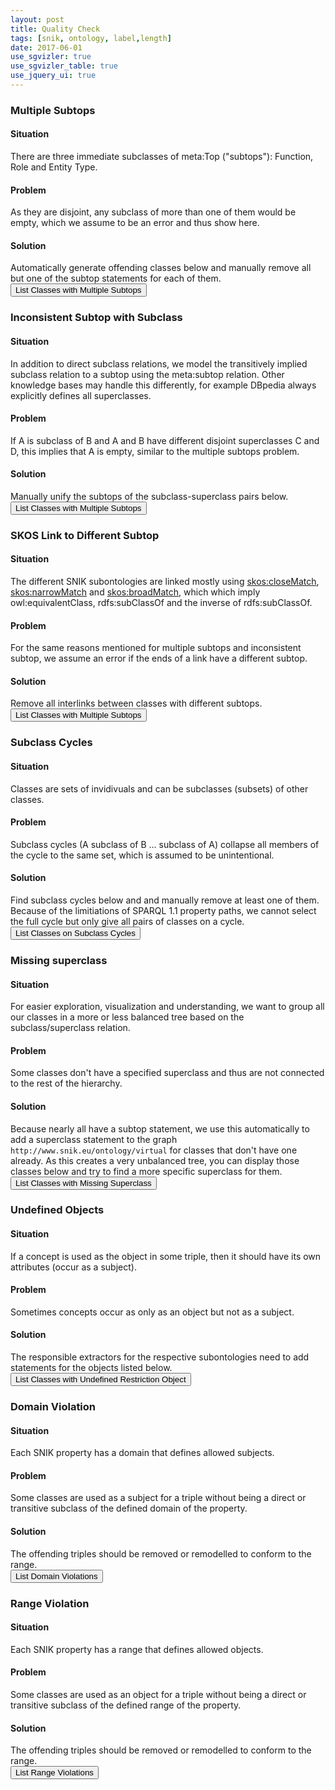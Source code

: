 ```yaml
---
layout: post
title: Quality Check
tags: [snik, ontology, label,length]
date: 2017-06-01
use_sgvizler: true
use_sgvizler_table: true
use_jquery_ui: true
---
```


<div id="accordion">
<h3>Multiple Subtops</h3>
<div>
<h4>Situation</h4>
There are three immediate subclasses of meta:Top ("subtops"): Function, Role and Entity Type.
<h4>Problem</h4>
As they are disjoint, any subclass of more than one of them would be empty, which we assume to be an error and thus show here.
<h4>Solution</h4>
Automatically generate offending classes below and manually remove all but one of the subtop statements for each of them.
<br/>
<input type="button" id="sgvizler-button-subtop-multiple" value="List Classes with Multiple Subtops" />
<div id="sgvizler-div-subtop-multiple"
         data-sgvizler-query="
select ?class ?type1 ?type2
from <http://www.snik.eu/ontology>
{
?class meta:subTopClass ?type1, ?type2.
filter(?type1!=?type2)
filter(str(?type1)<str(?type2))
}
">
</div>
</div>

<h3>Inconsistent Subtop with Subclass</h3>
<div>
<h4>Situation</h4>
In addition to direct subclass relations, we model the transitively implied subclass relation to a subtop using the meta:subtop relation.
Other knowledge bases may handle this differently, for example DBpedia always explicitly defines all superclasses.
<h4>Problem</h4>
If A is subclass of B and A and B have different disjoint superclasses C and D, this implies that A is empty, similar to the multiple subtops problem.
<h4>Solution</h4>
Manually unify the subtops of the subclass-superclass pairs below.
<br/>
<input type="button" id="sgvizler-button-subtop-subclass" value="List Classes with Multiple Subtops" />
<div id="sgvizler-div-subtop-subclass"
         data-sgvizler-query="
">
</div>
</div>

<h3>SKOS Link to Different Subtop</h3>
<div>
<h4>Situation</h4>
The different SNIK subontologies are linked mostly using <a href=":closeMatch">skos:closeMatch</a>, <a href=":narrowMatch">skos:narrowMatch</a> and <a href=":broadMatch">skos:broadMatch</a>, which which imply owl:equivalentClass, rdfs:subClassOf and the inverse of rdfs:subClassOf.
<h4>Problem</h4>
For the same reasons mentioned for multiple subtops and inconsistent subtop, we assume an error if the ends of a link have a different subtop.
<h4>Solution</h4>
Remove all interlinks between classes with different subtops.
<br/>
<input type="button" id="sgvizler-button-subtop-skos" value="List Classes with Multiple Subtops" />
<div id="sgvizler-div-subtop-skos"
         data-sgvizler-query="
select ?class1 ?type1 ?relation ?class2 ?type2
from <http://www.snik.eu/ontology>
{
 owl:Class ^a ?class1,?class2.
 ?class1 meta:subTopClass ?type1.
 ?class2 meta:subTopClass ?type2.
 filter(?type1!=?type2)
 ?class1 ?relation ?class2.
 filter(regex(str(?relation),'http://www.w3.org/2004/02/skos/core#'))
}
">
</div>
</div>

<h3>Subclass Cycles</h3>
<div>
<h4>Situation</h4>
Classes are sets of invidivuals and can be subclasses (subsets) of other classes.
<h4>Problem</h4>
Subclass cycles (A subclass of B ... subclass of A) collapse all members of the cycle to the same set, which is assumed to be unintentional.
<h4>Solution</h4>
Find subclass cycles below and and manually remove at least one of them.
Because of the limitiations of SPARQL 1.1 property paths, we cannot select the full cycle but only give all pairs of classes on a cycle.
<br/>
<input type="button" id="sgvizler-button-cycle" value="List Classes on Subclass Cycles" />
<div id="sgvizler-div-cycle"
         data-sgvizler-query="
select distinct ?class ?class2
{
 owl:Class ^a ?class,?class2.
 ?class rdfs:subClassOf+ ?class2.
 ?class2 rdfs:subClassOf+ ?class.
}
">
</div>
</div>

<h3>Missing superclass</h3>
<div>
<h4>Situation</h4>
For easier exploration, visualization and understanding, we want to group all our classes in a more or less balanced tree based on the subclass/superclass relation.
<h4>Problem</h4>
Some classes don't have a specified superclass and thus are not connected to the rest of the hierarchy.
<h4>Solution</h4>
Because nearly all have a subtop statement, we use this automatically to add a superclass statement to the graph <code>http://www.snik.eu/ontology/virtual</code> for classes that don't have one already.
As this creates a very unbalanced tree, you can display those classes below and try to find a more specific superclass for them.
<br/>
<input type="button" id="sgvizler-button-missingsuperclass" value="List Classes with Missing Superclass" />
<div id="sgvizler-div-missingsuperclass"
         data-sgvizler-query="
select ?class ?subtop
from <http://www.snik.eu/ontology/ob>
from <http://www.snik.eu/ontology/bb>
from <http://www.snik.eu/ontology/ciox>
from <http://www.snik.eu/ontology/he>
from <http://www.snik.eu/ontology/it>
{
?class a owl:Class.
filter not exists {?class rdfs:subClassOf [].}
OPTIONAL{?class meta:subTopClass ?subtopp.}
bind(if(bound(?subtopp),?subtopp,'none') as ?subtop)
}
">
</div>
</div>

<h3>Undefined Objects</h3>
<div>
<h4>Situation</h4>
If a concept is used as the object in some triple, then it should have its own attributes (occur as a subject).
<h4>Problem</h4>
Sometimes concepts occur as only as an object but not as a subject.
<h4>Solution</h4>
The responsible extractors for the respective subontologies need to add statements for the objects listed below.
<br/>
<input type="button" id="sgvizler-button-undefinedobject" value="List Classes with Undefined Restriction Object" />
<div id="sgvizler-div-undefinedobject"
         data-sgvizler-query="
select distinct ?targetNode
from <http://www.snik.eu/ontology/meta>
from <http://www.snik.eu/ontology/ob>
from <http://www.snik.eu/ontology/bb>
from <http://www.snik.eu/ontology/ciox>
from <http://www.snik.eu/ontology/he>
from <http://www.snik.eu/ontology/it>
{
 ?resource      a owl:Class.
 filter not exists { ?targetNode    a owl:Class.}
 filter(regex(str(?targetNode),'http://www.snik.eu/ontology/'))
 {
  ?resource     rdfs:subClassOf ?restriction.
  ?restriction  a owl:Restriction;
                owl:onProperty ?p.
  {?restriction owl:someValuesFrom ?targetNode.} UNION {?restriction owl:allValuesFrom ?targetNode.}
 }
 UNION
 {
  ?p            rdfs:domain ?resource.
  ?p            rdfs:range ?targetNode.
}
} order by asc(?targetNode)

">
</div>
</div>

<h3>Domain Violation</h3>
<div>
<h4>Situation</h4>
Each SNIK property has a domain that defines allowed subjects.
<h4>Problem</h4>
Some classes are used as a subject for a triple without being a direct or transitive subclass of the defined domain of the property.
<h4>Solution</h4>
The offending triples should be removed or remodelled to conform to the range.
<br/>
<input type="button" id="sgvizler-button-domain" value="List Domain Violations" />
<div id="sgvizler-div-domain"
         data-sgvizler-query="
select ?s ?p ?o ?domain
FROM <http://www.snik.eu/ontology/meta>
FROM <http://www.snik.eu/ontology/bb>
FROM <http://www.snik.eu/ontology/ob>
FROM <http://www.snik.eu/ontology/he>
FROM <http://www.snik.eu/ontology/it>
FROM <http://www.snik.eu/ontology/ciox>
{
 graph <http://www.snik.eu/ontology/meta> {?p rdfs:domain ?domain.}

 ?s ?p ?o.
 filter not exists {?s a/rdfs:subClassOf* ?domain.}
}
">
</div>
</div>

<h3>Range Violation</h3>
<div>
<h4>Situation</h4>
Each SNIK property has a range that defines allowed objects.
<h4>Problem</h4>
Some classes are used as an object for a triple  without being a direct or transitive subclass of the defined range of the property.
<h4>Solution</h4>
The offending triples should be removed or remodelled to conform to the range.
<br/>
<input type="button" id="sgvizler-button-range" value="List Range Violations" />
<div id="sgvizler-div-range"
         data-sgvizler-query="
select ?s ?p ?o ?range
FROM <http://www.snik.eu/ontology/meta>
FROM <http://www.snik.eu/ontology/bb>
FROM <http://www.snik.eu/ontology/ob>
FROM <http://www.snik.eu/ontology/he>
FROM <http://www.snik.eu/ontology/it>
FROM <http://www.snik.eu/ontology/ciox>
{
 graph <http://www.snik.eu/ontology/meta> {?p rdfs:range ?range.}

 ?s ?p ?o.
 filter not exists {?o a/rdfs:subClassOf* ?range.}
}
">
</div>
</div>

<!--
<h3>Accordion Section</h3>
<div>
<h4>Situation</h4>
<h4>Problem</h4>
<h4>Solution</h4>
<br/>
<input type="button" id="sgvizler-button-..." value="..." />
<div id="sgvizler-div-..."
         data-sgvizler-query="
...
">
</div>
</div>
-->

</div>
